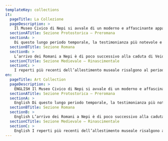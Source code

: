 ```yaml
---
templateKey: collections
it:
  pageTitle: La Collezione
  pageDescription: >
    Il Museo Civico di Nepi si avvale di un moderno e affascinante apparato espositivo che si propone di illustrare, attraverso i reperti archeologici, l’evoluzione storica della città e del suo territorio dall’età protostorica sino al Rinascimento. Il percorso espositivo è strutturato in tre sezioni: Protostorica – Preromana, Romana, Medievale – Rinascimentale.
  sectionATitle: Sezione Protostorica – Preromana
  sectionA: >
    Di questo lungo periodo temporale, la testimonianza più notevole e che caratterizza e rende unica nel Lazio la collezione museale è costituita dai materiali provenienti dalle necropoli falische (VII – IV secolo a.C.) che circondano l'abitato. L’antica Nepi era posta al confine sud-occidentale del territorio dei Falisci, in una posizione strategica lungo le vie che mettevano in comunicazione con le città etrusche di Veio, Cerveteri e Tarquinia. Già all’inizio del VII secolo a.C. la presenza di raffinati corredi funerari, composti da reperti ceramici frequentemente decorati da incisioni, poi riempite con sostanze colorate, dimostra l’esistenza di una società ben organizzata, all’interno della quale emerge la presenza di un ricco ceto aristocratico. La varietà dei materiali ceramici ed il numero sempre maggiore di oggetti di lusso provenienti dal mondo greco e orientale recuperati all’interno delle tombe, indica come la ricchezza della classe dominante sembri accentuarsi durante il VI secolo a.C.. La “necropoli di Sante Grotte”, un’area cimiteriale situata a pochissima distanza dal centro abitato di Nepi, ha restituito importanti corredi funerari caratterizzati da manufatti di produzione etrusca e greca, oggetti in bronzo ed ornamenti personali in oro ed argento.
  sectionBTitle: Sezione Romana
  sectionB: >
    L’arrivo dei Romani a Nepi è di poco successivo alla caduta di Veio nel 396 a.C..  A differenza di quanto avvenne per altri centri abitati dell'Agro Falisco, l'entrata della città nell'orbita romana non pregiudicò la sua esistenza, ma le conferì una notevole ricchezza, grazie anche al passaggio della Via Amerina, tracciato viario collegante Roma con l’Umbria realizzato nel III secolo a.C. La topografia e le vicende della Nepi romana rimangono in parte oscure, ma in base ai dati raccolti è desumibile che un lungo periodo di prosperità abbia caratterizzato l’antica città. La testimonianza più consistente che rimane per l'epoca romana è costituita dalle numerose epigrafi, alcune delle quali facenti parte della collezione del Museo Civico. Fra i materiali esposti che documentano quest'epoca, il reperto di maggior prestigio è, però, la testa capite velato dell’imperatore Augusto, la cui provenienza è ignota ma che doveva appartenere ad una scultura posta all’interno di un importante edificio pubblico.
  sectionCTitle: Sezione Medievale – Rinascimentale
  sectionC: >
    I reperti più recenti dell’allestimento museale risalgono al periodo di massimo splendore di Nepi, vale a dire al XV-XVI secolo. All’epoca la città fu dominio di importanti famiglie quali i Borgia e i Farnese. Dal castello di Nepi provengono delle ceramiche e alcuni stemmi  recuperati  nell’800 e a seguito di lavori di restauro terminati nel 2007. Il posto centrale è occupato dal raro emblema marmoreo di Lucrezia Borgia che nel 1499 fu investita dal padre, il pontefice Alessandro VI, della Signoria di Nepi. Di estremo interesse è anche un largo fregio marmoreo di Bernardo Accolti detto “l’Unico”, personaggio eccentrico che fu proprietario del castello e governatore di Nepi fra il 1521 e il 1535.  Allo stesso periodo devono essere collocato anche un altro stemma lapideo circolare, coperto successivamente con un intonaco recante le insegne di Pier Luigi Farnese.
en:
  pageTitle: Art Collection
  pageDescription: >
    ENGLISH Il Museo Civico di Nepi si avvale di un moderno e affascinante apparato espositivo che si propone di illustrare, attraverso i reperti archeologici, l’evoluzione storica della città e del suo territorio dall’età protostorica sino al Rinascimento. Il percorso espositivo è strutturato in tre sezioni: Protostorica – Preromana, Romana, Medievale – Rinascimentale.
  sectionATitle: Sezione Protostorica – Preromana
  sectionA: >
    English Di questo lungo periodo temporale, la testimonianza più notevole e che caratterizza e rende unica nel Lazio la collezione museale è costituita dai materiali provenienti dalle necropoli falische (VII – IV secolo a.C.) che circondano l'abitato. L’antica Nepi era posta al confine sud-occidentale del territorio dei Falisci, in una posizione strategica lungo le vie che mettevano in comunicazione con le città etrusche di Veio, Cerveteri e Tarquinia. Già all’inizio del VII secolo a.C. la presenza di raffinati corredi funerari, composti da reperti ceramici frequentemente decorati da incisioni, poi riempite con sostanze colorate, dimostra l’esistenza di una società ben organizzata, all’interno della quale emerge la presenza di un ricco ceto aristocratico. La varietà dei materiali ceramici ed il numero sempre maggiore di oggetti di lusso provenienti dal mondo greco e orientale recuperati all’interno delle tombe, indica come la ricchezza della classe dominante sembri accentuarsi durante il VI secolo a.C.. La “necropoli di Sante Grotte”, un’area cimiteriale situata a pochissima distanza dal centro abitato di Nepi, ha restituito importanti corredi funerari caratterizzati da manufatti di produzione etrusca e greca, oggetti in bronzo ed ornamenti personali in oro ed argento.
  sectionBTitle: Sezione Romana
  sectionB: >
    English L’arrivo dei Romani a Nepi è di poco successivo alla caduta di Veio nel 396 a.C..  A differenza di quanto avvenne per altri centri abitati dell'Agro Falisco, l'entrata della città nell'orbita romana non pregiudicò la sua esistenza, ma le conferì una notevole ricchezza, grazie anche al passaggio della Via Amerina, tracciato viario collegante Roma con l’Umbria realizzato nel III secolo a.C. La topografia e le vicende della Nepi romana rimangono in parte oscure, ma in base ai dati raccolti è desumibile che un lungo periodo di prosperità abbia caratterizzato l’antica città. La testimonianza più consistente che rimane per l'epoca romana è costituita dalle numerose epigrafi, alcune delle quali facenti parte della collezione del Museo Civico. Fra i materiali esposti che documentano quest'epoca, il reperto di maggior prestigio è, però, la testa capite velato dell’imperatore Augusto, la cui provenienza è ignota ma che doveva appartenere ad una scultura posta all’interno di un importante edificio pubblico.
  sectionCTitle: Sezione Medievale – Rinascimentale
  sectionC: >
    English I reperti più recenti dell’allestimento museale risalgono al periodo di massimo splendore di Nepi, vale a dire al XV-XVI secolo. All’epoca la città fu dominio di importanti famiglie quali i Borgia e i Farnese. Dal castello di Nepi provengono delle ceramiche e alcuni stemmi  recuperati  nell’800 e a seguito di lavori di restauro terminati nel 2007. Il posto centrale è occupato dal raro emblema marmoreo di Lucrezia Borgia che nel 1499 fu investita dal padre, il pontefice Alessandro VI, della Signoria di Nepi. Di estremo interesse è anche un largo fregio marmoreo di Bernardo Accolti detto “l’Unico”, personaggio eccentrico che fu proprietario del castello e governatore di Nepi fra il 1521 e il 1535.  Allo stesso periodo devono essere collocato anche un altro stemma lapideo circolare, coperto successivamente con un intonaco recante le insegne di Pier Luigi Farnese.
---
```


